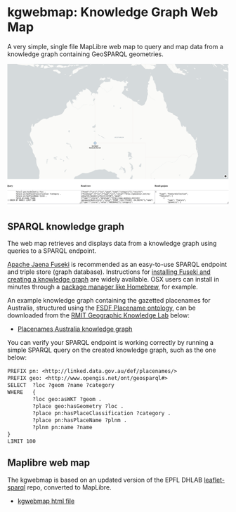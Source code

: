 # kgwebmap: Knowledge Graph Web Map
A very simple, single file MapLibre web map to query and map data from a knowledge graph containing GeoSPARQL geometries.

 ![kgwebmap example](kgwebmap.png)

## SPARQL knowledge graph
The web map retrieves and displays data from a knowledge graph using queries to a SPARQL endpoint. 

[Apache Jaena Fuseki](https://jena.apache.org/documentation/fuseki2/) is recommended as an easy-to-use SPARQL endpoint and triple store (graph database). Instructions for [installing Fuseki and creating a knowledge graph](https://medium.com/@rrichajalota234/how-to-apache-jena-fuseki-3-x-x-1304dd810f09) are widely available. OSX users can install in minutes through a [package manager like Homebrew](https://formulae.brew.sh/formula/fuseki), for example. 

An example knowledge graph containing the gazetted placenames for Australia, structured using the [FSDF Placename ontology](https://geoscienceaustralia.github.io/Placenames-Ontology/), can be downloaded from the [RMIT Geographic Knowledge Lab](http://gkl.rmit.melbourne) below:

- [Placenames Australia knowledge graph](http://gkl.rmit.melbourne/kg/pnkg_2025_03_18.ttl)

You can verify your SPARQL endpoint is working correctly by running a simple SPARQL query on the created knowledge graph, such as the one below: 

```
PREFIX pn: <http://linked.data.gov.au/def/placenames/>
PREFIX geo: <http://www.opengis.net/ont/geosparql#> 
SELECT  ?loc ?geom ?name ?category
WHERE   {
        ?loc geo:asWKT ?geom .
        ?place geo:hasGeometry ?loc .
        ?place pn:hasPlaceClassification ?category .
        ?place pn:hasPlaceName ?plnm .
        ?plnm pn:name ?name
}
LIMIT 100
```

## Maplibre web map

The kgwebmap is based on an updated version of the EPFL DHLAB [leaflet-sparql](https://github.com/dhlab-epfl/leaflet-sparql) repo, converted to MapLibre. 

- [kgwebmap html file](kgwebmap.html)